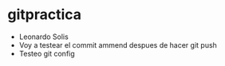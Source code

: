 # gitpractica

- Leonardo Solis
- Voy a testear el commit ammend despues de hacer git push
- Testeo git config
